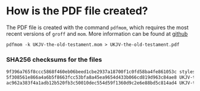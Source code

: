 # How is the PDF file created?
The PDF file is created with the command `pdfmom`, which requires the most recent versions of `groff` and `mom`.
More information can be found at [github](https://github.com/0xR3V/Bibles)

```shell
pdfmom -k UKJV-the-old-testament.mom > UKJV-the-old-testament.pdf
```

### SHA256 checksums for the files
```txt
9f396a765f8ccc5868f460eb06beed1cbe2937a18700f1c0fd58ba4fe861053c stylesheet.mom
5f308561e866a4a6b5f8663fcc53bfa8a45ea9654d433b066cd819d963c84ae8 UKJV-the-old-testament.mom
ac962a383f4a1adb12b520fb3c50010dec554d59f1360d9c2e6e88bd5c814ad4 UKJV-the-old-testament.pdf
```
